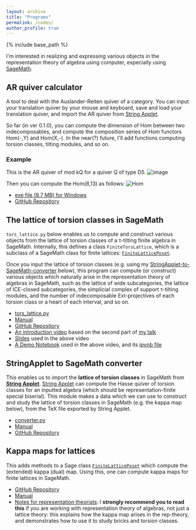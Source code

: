 ```yaml
---
layout: archive
title: "Programs"
permalink: /codes/
author_profile: true
---
```


{% include base_path %}

I'm interested in realizing and expressing various objects in the representation theory of algebra using computer, especially using [SageMath](https://www.sagemath.org/).

## AR quiver calculator
A tool to deal with the Auslander-Reiten quiver of a category.
You can input your translation quiver by your mouse and keyboard, save and load your translation quiver, and import the AR quiver from [String Applet](https://www.math.uni-bielefeld.de/~jgeuenich/string-applet/).

So far (in ver 0.1.0), you can compute the dimension of Hom between two indecomposables, and compute the composition series of Hom functors Hom(-,Y) and Hom(X,-).
In the near(?) future, I'll add functions computing torsion classes, tilting modules, and so on.

### Example
This is the AR quiver of mod kQ for a quiver Q of type D5.
![image](https://media.discordapp.net/attachments/524877289213788171/878482371068981299/unknown.png?width=975&height=631)

Then you can compute the Hom(8,13) as follows:
![Hom](https://media.discordapp.net/attachments/524877289213788171/878488400628432937/unknown.png)

- [exe file (9.7 MB) for Windows](https://github.com/haruhisa-enomoto/ARquiver/releases/download/v0.1.0/AR_quiver_calculator.exe)
- [GitHub Repository](https://github.com/haruhisa-enomoto/ARquiver)

## The lattice of torsion classes in SageMath
`tors_lattice.py` below enables us to compute and construct various objects from the lattice of torsion classes of a &tau;-tilting finite algebra in SageMath. Internally, this defines a class `FiniteTorsLattice`, which is a subclass of a SageMath class for finite lattices: [`FiniteLatticePoset`](https://doc.sagemath.org/html/en/reference/combinat/sage/combinat/posets/lattices.html#sage.combinat.posets.lattices.FiniteLatticePoset).

Once you input the lattice of torsion classes (e.g. using my [StringApplet-to-SageMath-converter](https://github.com/haruhisa-enomoto/StringApplet-to-SageMath-converter) below), this program can compute (or construct) various objects which naturally arise in the representation theory of algebras in SageMath, such as the lattice of wide subcategories, the lattice of ICE-closed subcategories, the simplicial complex of support &tau;-tilting modules, and the number of indecomposable Ext-projectives of each torsion class or a heart of each interval, and so on.

- [tors_lattice.py](/files/tors_lattice.py)
- [Manual](https://nbviewer.jupyter.org/github/haruhisa-enomoto/tors-lattice/blob/main/Manual.ipynb)
- [GitHub Repository](https://github.com/haruhisa-enomoto/tors-lattice)
- [An introduction video](https://www.youtube.com/watch?v=2-y1a-_zEEA) based on the second part of [my talk](/talks/2021-07-26/)
- [Slides](/files/OCAMI0726.pdf) used in the above video
- [A Demo Notebook](https://nbviewer.jupyter.org/urls/haruhisa-enomoto.github.io/files/OCAMI_Demo.ipynb) used in the above video, and its [ipynb file](/files/OCAMI_Demo.ipynb)

## StringApplet to SageMath converter
This enables us to import the **lattice of torsion classes** in SageMath from **[String Applet](https://www.math.uni-bielefeld.de/~jgeuenich/string-applet/)**. [String Applet](https://www.math.uni-bielefeld.de/~jgeuenich/string-applet/) can compute the Hasse quiver of torsion classes for an inputted algebra (which should be representation-finite special biserial).
This module makes a data which we can use to construct and study the lattice of torsion classes in SageMath (e.g. the kappa map below), from the TeX file exported by String Applet.

- [converter.py](/files/converter.py)
- [Manual](https://nbviewer.jupyter.org/github/haruhisa-enomoto/StringApplet-to-SageMath-converter/blob/main/Manual.ipynb)
- [GitHub Repository](https://github.com/haruhisa-enomoto/StringApplet-to-SageMath-converter)


## Kappa maps for lattices
This adds methods to
a Sage class [`FiniteLatticePoset`](https://doc.sagemath.org/html/en/reference/combinat/sage/combinat/posets/lattices.html#sage.combinat.posets.lattices.FiniteLatticePoset)
which compute the (extended) kappa (dual) map.
Using this, one can compute kappa maps for finite lattices in SageMath.

- [GitHub Repository](https://github.com/haruhisa-enomoto/kappa-map-for-lattices)
- [Manual](https://nbviewer.jupyter.org/github/haruhisa-enomoto/kappa-map-for-lattices/blob/main/Manual.ipynb)
- [Notes for representation theorists](https://nbviewer.jupyter.org/github/haruhisa-enomoto/kappa-map-for-lattices/blob/main/for-rep-theorists.ipynb):
I **strongly recommend you to read this** if you are working with representation theory of algebras, not just a lattice theory: this explains how the kappa map arises in the rep-theory, and demonstrates how to use it to study bricks and torsion classes.
